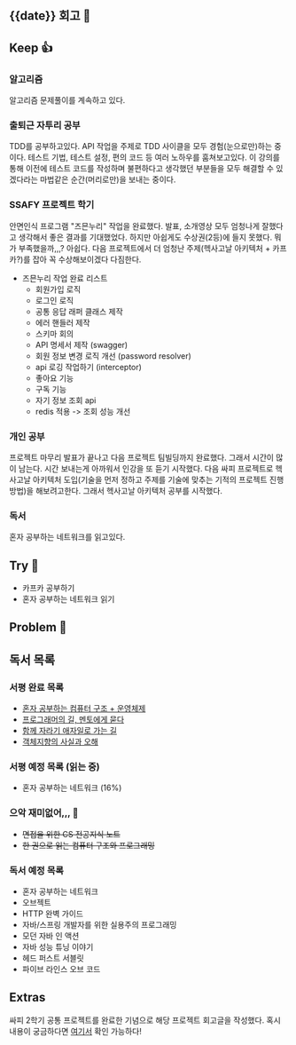 ## {{date}} 회고 💬


## Keep 👍
### 알고리즘
알고리즘 문제풀이를 계속하고 있다.

### 출퇴근 자투리 공부
TDD를 공부하고있다. API 작업을 주제로 TDD 사이클을 모두 경험(눈으로만)하는 중이다. 테스트 기법, 테스트 설정, 편의 코드 등 여러 노하우를 훔쳐보고있다. 이 강의를 통해 이전에 테스트 코드를 작성하며 불편하다고 생각했던 부분들을 모두 해결할 수 있겠다라는 마법같은 순간(머리로만)을 보내는 중이다.

### SSAFY 프로젝트 학기
안면인식 프로그램 "즈믄누리" 작업을 완료했다. 발표, 소개영상 모두 엄청나게 잘했다고 생각해서 좋은 결과를 기대했었다. 하지만 아쉽게도 수상권(2등)에 들지 못했다. 뭐가 부족했을까,,,? 아쉽다. 다음 프로젝트에서 더 엄청난 주제(헥사고날 아키텍처 + 카프카?)를 잡아 꼭 수상해보이겠다 다짐한다.

- 즈믄누리 작업 완료 리스트
	- 회원가입 로직
	- 로그인 로직
	- 공통 응답 래퍼 클래스 제작
	- 에러 핸들러 제작
	- 스키마 회의
	- API 명세서 제작 (swagger)
	- 회원 정보 변경 로직 개선 (password resolver)
	- api 로깅 작업하기 (interceptor)
	- 좋아요 기능
	- 구독 기능
	- 자기 정보 조회 api
	- redis 적용 -> 조회 성능 개선


### 개인 공부
프로젝트 마무리 발표가 끝나고 다음 프로젝트 팀빌딩까지 완료했다. 그래서 시간이 많이 남는다. 시간 보내는게 아까워서 인강을 또 듣기 시작했다. 다음 싸피 프로젝트로 헥사고날 아키텍처 도입(기술을 먼저 정하고 주제를 기술에 맞추는 기적의 프로젝트 진행 방법)을 해보려고한다. 그래서 헥사고날 아키텍처 공부를 시작했다.

### 독서
혼자 공부하는 네트워크를 읽고있다.

## Try 🧚
- 카프카 공부하기
- 혼자 공부하는 네트워크 읽기

## Problem 🤢


## 독서 목록

### 서평 완료 목록
- [혼자 공부하는 컴퓨터 구조 + 운영체제](https://velog.io/@regular_jk_kim/혼자-공부하는-컴퓨터-구조-운영체제-를-읽고)
- [프로그래머의 길, 멘토에게 묻다](https://velog.io/@regular_jk_kim/프로그래머의-길-멘토에게-묻다-를-읽고-24jpq345)
- [함께 자라기 애자일로 가는 길](https://velog.io/@regular_jk_kim/함께-자라기-를-읽고)
- [객체지향의 사실과 오해](https://velog.io/@regular_jk_kim/객체지향의-사실과-오해-를-읽고)

### 서평 예정 목록 (읽는 중) 
- 혼자 공부하는 네트워크 (16%)

### 으악 재미없어,,, 🤪
- ~~면접을 위한 CS 전공지식 노트~~
- ~~한 권으로 읽는 컴퓨터 구조와 프로그래밍~~

### 독서 예정 목록
- 혼자 공부하는 네트워크
- 오브젝트
- HTTP 완벽 가이드
- 자바/스프링 개발자를 위한 실용주의 프로그래밍
- 모던 자바 인 액션
- 자바 성능 튜닝 이야기 
- 헤드 퍼스트 서블릿
- 파이브 라인스 오브 코드

## Extras
싸피 2학기 공통 프로젝트를 완료한 기념으로 해당 프로젝트 회고글을 작성했다. 혹시 내용이 궁금하다면 [여기서](https://velog.io/@regular_jk_kim/250822) 확인 가능하다!